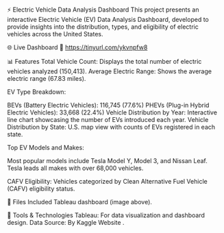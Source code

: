 
⚡ Electric Vehicle Data Analysis Dashboard
This project presents an interactive Electric Vehicle (EV) Data Analysis Dashboard, developed to provide insights into the distribution, 
types, and eligibility of electric vehicles across the United States.


🌐 Live Dashboard
🔗 https://tinyurl.com/ykvnpfw8

📊 Features
Total Vehicle Count: Displays the total number of electric vehicles analyzed (150,413).
Average Electric Range: Shows the average electric range (67.83 miles).

EV Type Breakdown:

BEVs (Battery Electric Vehicles): 116,745 (77.6%)
PHEVs (Plug-in Hybrid Electric Vehicles): 33,668 (22.4%)
Vehicle Distribution by Year: Interactive line chart showcasing the number of EVs introduced each year.
Vehicle Distribution by State: U.S. map view with counts of EVs registered in each state.

Top EV Models and Makes:

Most popular models include Tesla Model Y, Model 3, and Nissan Leaf.
Tesla leads all makes with over 68,000 vehicles.

CAFV Eligibility:
Vehicles categorized by Clean Alternative Fuel Vehicle (CAFV) eligibility status.

📁 Files Included
Tableau dashboard (image above).

📌 Tools & Technologies
Tableau: For data visualization and dashboard design.
Data Source: By Kaggle Website .
